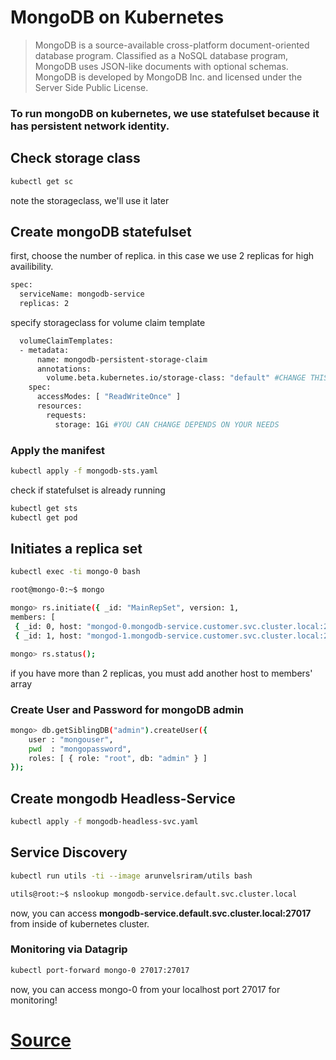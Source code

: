 # MongoDB on Kubernetes
> MongoDB is a source-available cross-platform document-oriented database program. Classified as a NoSQL database program, MongoDB uses JSON-like documents with optional schemas. MongoDB is developed by MongoDB Inc. and licensed under the Server Side Public License.

### To run mongoDB on kubernetes, we use statefulset because it has persistent network identity.

## Check storage class
```bash
kubectl get sc
```
note the storageclass, we'll use it later

## Create mongoDB statefulset
first, choose the number of replica. in this case we use 2 replicas for high availibility.

```bash
spec:
  serviceName: mongodb-service
  replicas: 2
```
specify storageclass for volume claim template
```bash
  volumeClaimTemplates:
  - metadata:
      name: mongodb-persistent-storage-claim
      annotations:
        volume.beta.kubernetes.io/storage-class: "default" #CHANGE THIS VALUE WITH YOUR STORAGE CLASS
    spec:
      accessModes: [ "ReadWriteOnce" ]
      resources:
        requests:
          storage: 1Gi #YOU CAN CHANGE DEPENDS ON YOUR NEEDS
```
### **Apply the manifest**
```bash
kubectl apply -f mongodb-sts.yaml
```
check if statefulset is already running 
```bash
kubectl get sts
kubectl get pod
```
## Initiates a replica set
```bash
kubectl exec -ti mongo-0 bash

root@mongo-0:~$ mongo

mongo> rs.initiate({ _id: "MainRepSet", version: 1, 
members: [ 
 { _id: 0, host: "mongod-0.mongodb-service.customer.svc.cluster.local:27017" }, 
 { _id: 1, host: "mongod-1.mongodb-service.customer.svc.cluster.local:27017" }]});

mongo> rs.status();
```
if you have more than 2 replicas, you must add another host to members' array
### Create User and Password for mongoDB admin
```bash
mongo> db.getSiblingDB("admin").createUser({
    user : "mongouser",
    pwd  : "mongopassword",
    roles: [ { role: "root", db: "admin" } ]
});
```

## Create mongodb Headless-Service
```bash
kubectl apply -f mongodb-headless-svc.yaml
```
## Service Discovery
```bash
kubectl run utils -ti --image arunvelsriram/utils bash

utils@root:~$ nslookup mongodb-service.default.svc.cluster.local
```
now, you can access **mongodb-service.default.svc.cluster.local:27017** from inside of kubernetes cluster.

### Monitoring via Datagrip
```bash
kubectl port-forward mongo-0 27017:27017
```
now, you can access mongo-0 from your localhost port 27017 for monitoring!

# [Source](https://deeptiman.medium.com/mongodb-statefulset-in-kubernetes-87c2f5974821)
